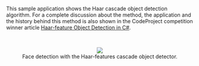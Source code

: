 This sample application shows the Haar cascade object detection algorithm. For a complete discussion about the method, the application and the history behind this method is also shown in the CodeProject competition winner article [Haar-feature Object Detection in C#](http://www.codeproject.com/Articles/441226/Haar-feature-Object-Detection-in-Csharp).

<br /><p align='center'>
<img src='http://accord.googlecode.com/svn/wiki/samples/accord-vision-facedetection-img.png' />
<br />Face detection with the Haar-features cascade object detector.<br>
</p><br />